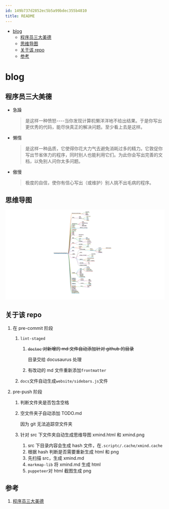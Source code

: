 ```yaml
---
id: 149b737d2852ec5b5a99bdec355b4810
title: README
---
```


<!-- START doctoc generated TOC please keep comment here to allow auto update -->
<!-- DON'T EDIT THIS SECTION, INSTEAD RE-RUN doctoc TO UPDATE -->

- [blog](#blog)
  - [程序员三大美德](#%E7%A8%8B%E5%BA%8F%E5%91%98%E4%B8%89%E5%A4%A7%E7%BE%8E%E5%BE%B7)
  - [思维导图](#%E6%80%9D%E7%BB%B4%E5%AF%BC%E5%9B%BE)
  - [关于该 repo](#%E5%85%B3%E4%BA%8E%E8%AF%A5repo)
  - [参考](#%E5%8F%82%E8%80%83)

<!-- END doctoc generated TOC please keep comment here to allow auto update -->

# blog

## 程序员三大美德

- 急躁

  > 是这样一种愤怒----当你发现计算机懒洋洋地不给出结果。于是你写出更优秀的代码，能尽快真正的解决问题。至少看上去是这样。

- 懒惰

  > 是这样一种品质，它使得你花大力气去避免消耗过多的精力。它敦促你写出节省体力的程序，同时别人也能利用它们。为此你会写出完善的文档，以免别人问你太多问题。

- 傲慢

  > 极度的自信，使你有信心写出（或维护）别人挑不出毛病的程序。

## 思维导图

![xmind](./src/xmind.png)

## 关于该 repo

1. 在 pre-commit 阶段

   1. `lint-staged`

      1. ~~`doctoc` 对新增的 md 文件自动添加针对 github 的目录~~

         目录交给 docusaurus 处理

      2. 有改动的 md 文件重新添加`frontmatter`

   2. `docs`文件自动生成`website/sidebars.js`文件

2. pre-push 阶段

   1. 判断文件夹是否包含空格

   2. 空文件夹子自动添加 TODO.md

      因为 git 无法追踪空文件夹

   3. 针对 src 下文件夹自动生成思维导图 xmind.html 和 xmind.png

      1. src 下目录内容会生成 hash 文件，在`.scriptc/.cache/xmind.cache`
      2. 根据 hash 判断是否需要重新生成 html 和 png
      3. 先扫描 src，生成 xmind.md
      4. `markmap-lib` 将 xmind.md 生成 html
      5. `puppeteer`对 html 截图生成 png

## 参考

1. [程序员三大美德](http://www.ruanyifeng.com/blog/2006/05/laziness_impatience_and_hubris.html)
